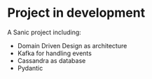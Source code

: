 # Project in development 
A Sanic project including:
* Domain Driven Design as architecture
* Kafka for handling events
* Cassandra as database
* Pydantic 
